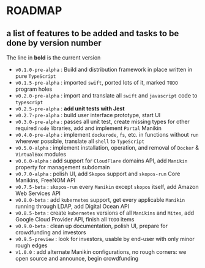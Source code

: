 # ROADMAP

## a list of features to be added and tasks to be done by version number

The line in **bold** is the current version

- `v0.1.0-pre-alpha` : Build and distribution framework in place written in pure `TypeScript`
- `v0.1.5-pre-alpha` : imported `swift`, ported lots of it, marked `TODO` program holes
- `v0.2.0-pre-alpha` : import and translate all `swift` and `javascript` code to `typescript`
- `v0.2.5-pre-alpha` : **add unit tests with Jest**
- `v0.2.7-pre-alpha` : build user interface prototype, start UI
- `v0.3.0-pre-alpha` : passes all unit test, create missing types for other required `node` libraries, add and implement `Portal` Manikin
- `v0.4.0-pre-alpha` : implement `dockerode`, `fs`, etc. in functions without `run` wherever possible, translate all `shell` to `TypeScript`
- `v0.5.0-alpha` : implement installation, operation, and removal of `Docker` & `VirtualBox` modules
- `v0.6.0-alpha` : add support for `CloudFlare` domains API, add `Manikin` property for management subdomain
- `v0.7.0-alpha` : polish UI, add `Skopos` support and `skopos-run` Core Manikins, FreeNOM API
- `v0.7.5-beta` : `skopos-run` every `Manikin` except `skopos` itself, add Amazon Web Services API
- `v0.8.0-beta` : add `kubernetes` support, get every applicable `Manikin` running through LDAP, add Digital Ocean API
- `v0.8.5-beta` : create `kubernetes` versions of all `Manikins` and `Mites`, add Google Cloud Provider API, finish all `TODO` items
- `v0.9.0-beta` : clean up documentation, polish UI, prepare for crowdfunding and investors
- `v0.9.5-preview` : look for investors, usable by end-user with only minor rough edges
- `v1.0.0` : add alternate Manikin configurations, no rough corners: we open source and announce, begin crowdfunding
